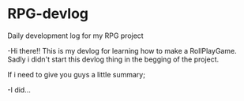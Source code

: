 # RPG-devlog

Daily development log for my RPG project



-Hi there!! This is my devlog for learning how to make a RollPlayGame. Sadly i didn't start this devlog thing in the begging of the project.

If i need to give you guys a little summary;

-I did...




